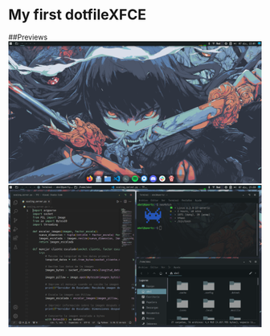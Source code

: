 # My first dotfileXFCE

##Previews
![Main Preview](previews/main_preview.png)
![Main Preview](previews/window_preview.png)

